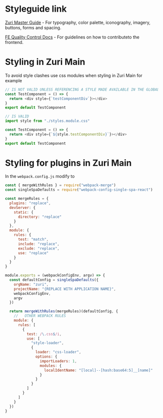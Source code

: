 # Styleguide link

[Zuri Master Guide](https://www.figma.com/file/srHjZ2Ztg7yOS7XDJMMX4m/Zuri-Chat-Master-Board?node-id=19%3A19322) - For typography, color palette, iconography, imagery, buttons, forms and spacing.

[FE Quality Control Docs](https://docs.google.com/document/d/1Sbq-ZC4O5477cx5cRuZKReVsdglABg7c585NAoZTHIU/edit) - For guidelines on how to contributeto the frontend.

# Styling in Zuri Main

To avoid style clashes use css modules when styling in Zuri Main
for example

```ts
// IS NOT VALID UNLESS REFERENCING A STYLE MADE AVAILABLE IN THE GLOBAL STYLESHEET
const TestComponent = () => {
  return <div style={`testComponentDiv`}></div>
}
export default TestComponent
```

```ts
// IS VALID
import style from "./styles.module.css"

const TestComponent = () => {
  return <div style={`${style.testComponentDiv}`}></div>
}
export default TestComponent
```

# Styling for plugins in Zuri Main

In the `webpack.config.js` modify to

```js
const { mergeWithRules } = require("webpack-merge")
const singleSpaDefaults = require("webpack-config-single-spa-react")

const mergeRules = {
  plugins: "replace",
  devServer: {
    static: {
      directory: "replace"
    }
  },
  module: {
    rules: {
      test: "match",
      include: "replace",
      exclude: "replace",
      use: "replace"
    }
  }
}

module.exports = (webpackConfigEnv, argv) => {
  const defaultConfig = singleSpaDefaults({
    orgName: "zuri",
    projectName: "{REPLACE WITH APPLICATION NAME}",
    webpackConfigEnv,
    argv
  })

  return mergeWithRules(mergeRules)(defaultConfig, {
    //   OTHER WEBPACK RULES
    module: {
      rules: [
        {
          test: /\.css$/i,
          use: [
            "style-loader",
            {
              loader: "css-loader",
              options: {
                importLoaders: 1,
                modules: {
                  localIdentName: "[local]--[hash:base64:5]__[name]"
                }
              }
            }
          ]
        }
      ]
    }
  })
}
```
